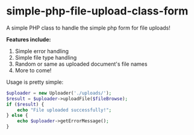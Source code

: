 # simple-php-file-upload-class-form
A simple PHP class to handle the simple php form for file uploads!

**Features include:**
1. Simple error handling
2. Simple file type handling
3. Random or same as uploaded document's file names
4. More to come!


Usage is pretty simple:

```php
$uploader = new Uploader('./uploads/');
$result = $uploader->uploadFile($fileBrowse);
if ($result) {
    echo "File uploaded successfully!";
} else {
    echo $uploader->getErrorMessage();
}
```

